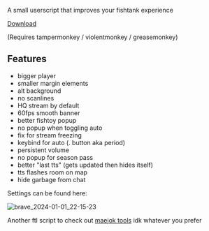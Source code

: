 A small userscript that improves your fishtank experience

[Download](https://github.com/codironblade/BetterFishtankS2/raw/main/ftl.user.js)

(Requires tampermonkey / violentmonkey / greasemonkey)

## Features
- bigger player
- smaller margin elements
- alt background
- no scanlines
- HQ stream by default
- 60fps smooth banner
- better fishtoy popup
- no popup when toggling auto
- fix for stream freezing
- keybind for auto (. button aka period)
- persistent volume
- no popup for season pass
- better "last tts" (gets updated then hides itself)
- tts flashes room on map
- hide garbage from chat

Settings can be found here:

![brave_2024-01-01_22-15-23](https://github.com/codironblade/BetterFishtankS2/assets/133949229/51351b67-e8c3-4f6f-a18c-b6da93c75a11)

Another ftl script to check out [maejok tools](https://github.com/maejok-xx/maejok-tools) idk whatever you prefer
